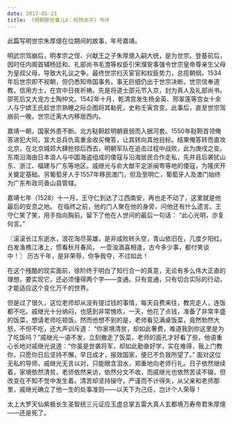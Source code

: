 ```yaml
---
date: 2017-05-21
title: 《明朝那些事儿4：粉饰太平》书评
---
```




此篇写明世宗朱厚熜在位期间的故事，年号嘉靖。

明武宗驾崩后，明孝宗之侄、兴献王之子朱厚熜入嗣大统，是为世宗。登基前后，因时任内阁首辅杨廷和、礼部尚书毛澄等权臣引宋濮安事强令世宗皇帝尊亲生父母为皇叔父母，导致大礼议之争。最终世宗扫灭宦官和权臣势力，总揽朝纲。1534年后世宗即不视朝，但仍悉知帝国事务，事无巨细仍出于世宗决断。世宗信奉道教，信用方士，在宫中日夜祈祷。先是将道士邵元节入京，封为真人及礼部尚书。邵死后又大宠方士陶仲文。1542年十月，乾清宫发生杨金英、邢翠莲等宫女十余人与宁嫔王氏趁世宗熟睡之际企图将其勒死，史称壬寅宫变。此事后，直至世宗驾崩前一晚，世宗迁离大内移居西内。

嘉靖一朝，国家外患不断。北方鞑靼趁明朝衰弱而入据河套。1550年鞑靼首领俺答进犯大同，宣大总兵仇鸾重金收买俺答，让其转向其他目标。结果俺答转而直攻北京，在北京城郊大肆抢掠后西去，明朝军队在追击过程中战败，此为庚戌之变。东南沿海由日本浪人与中国海盗组成的倭寇与沿海居民合作走私，先并且后袭扰山东、浙江、福建与广东等地区。戚继光与俞大猷平定浙闽粤等地的倭寇，为隆庆开关奠定基础。另葡萄牙人于1557年移民澳门，但及至明亡，葡萄牙人及澳门始终为广东布政司香山县管辖。

 嘉靖七年（1528）十一月，王守仁到达了江西南安，再也走不动了，这里就是他最后的安息之地。 在临终之前，他的门人聚在他的身旁，问他还有什么遗言。王守仁笑了笑，用手指向胸前，留下了他在人世间的最后一句话： “此心光明，亦复何言。” 

 〖滚滚长江东逝水，浪花淘尽英雄，是非成败转头空，青山依旧在，几度夕阳红。 白发渔樵江渚上，惯看秋月春风， 一壶浊酒喜相逢，古今多少事，都付笑谈中！〗 历古千年，是非荣辱，你争我夺，不过如此！

在这个残酷的现实面前，徐阶终于明白了知行合一的真意，无论有多么伟大正直的理想，要实现它，还必须懂得两个字——变通。只有变通，只有切合实际的行动，才能适应这个变化万千的世界。

  

但是过了很久，这位老师却从没有提过钱的事情，每天自费来往，教完走人，连饭都不吃。戚继光十分纳闷，也感到非常愧疚，一天，他花了点钱，准备了非常丰盛的饭菜，想请老师吃顿饭。然而他想不到的是，老师看见满桌饭菜，竟然勃然大怒，不但不吃，还大声训斥道： “你家境清贫，却如此奢费，难道我到你这里是为了吃饭吗？”戚继光一语不发，立刻撤走了饭菜，老师的面孔才好看了些，他语重心长地对戚继光说道：“你虽是世袭将军，却如此勤奋好学，实在难得，我上门教你，只愿你日后坚持不懈，早日成才，报效国家，便已不负我所望了。” 面对这位无私的导师，戚继光无言以对，只能眼含泪水，郑重地向老师行礼。日子依然继续着，家境依然清贫，老师依然来访，依然分文不收，而戚继光也依然苦读不辍，但改变在不知不觉中发生着。清苦却坚持操守，严谨而不计得失，从父亲和老师那里，戚继光确立了他一生的处事准则——以天下为己任，岂计个人荣辱！ 

  

太上大罗天仙紫极长生圣智统三元证应玉虚总掌五雷大真人玄都境万寿帝君朱厚熜——还是死了。